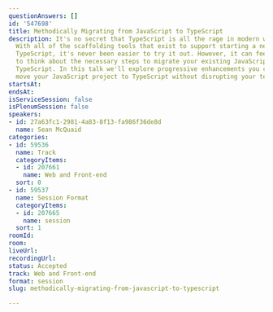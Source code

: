 ```yaml
---
questionAnswers: []
id: '547698'
title: Methodically Migrating from JavaScript to TypeScript
description: It's no secret that TypeScript is all the rage in modern web development.
  With all of the scaffolding tools that exist to support starting a new project with
  TypeScript, it's never been easier to try it out. However, it can feel very overwhelming
  to think about the necessary steps to migrate your existing JavaScript project to
  TypeScript. In this talk we'll explore progressive enhancements you can make to
  move your JavaScript project to TypeScript without disrupting your team's productivity.
startsAt: 
endsAt: 
isServiceSession: false
isPlenumSession: false
speakers:
- id: 27a63fc1-2981-4a83-8f13-fa986f36de8d
  name: Sean McQuaid
categories:
- id: 59536
  name: Track
  categoryItems:
  - id: 207661
    name: Web and Front-end
  sort: 0
- id: 59537
  name: Session Format
  categoryItems:
  - id: 207665
    name: session
  sort: 1
roomId: 
room: 
liveUrl: 
recordingUrl: 
status: Accepted
track: Web and Front-end
format: session
slug: methodically-migrating-from-javascript-to-typescript

---
```

